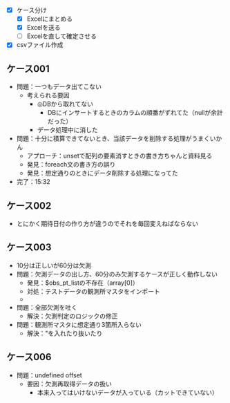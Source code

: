 - [x] ケース分け
    - [x] Excelにまとめる
    - [x] Excelを送る
    - [ ] Excelを直して確定させる
- [x] csvファイル作成

## ケース001
- 問題：一つもデータ出てこない
    - 考えられる要因
        - ◎DBから取れてない
            - DBにインサートするときのカラムの順番がずれてた（nullが余計だった）
        - データ処理中に消した
- 問題：十分に積算できてないとき、当該データを削除する処理がうまくいかん
    - アプローチ：unsetで配列の要素消すときの書き方ちゃんと資料見る
    - 発見：foreach文の書き方の誤り
    - 発見：想定通りのときにデータ削除する処理になってた
- 完了：15:32

## ケース002
- とにかく期待日付の作り方が違うのでそれを毎回変えねばならない

## ケース003
- 10分は正しいが60分は欠測
- 問題：欠測データの出し方、60分のみ欠測するケースが正しく動作しない
    - 発見：$obs_pt_listの不存在（array[0]）
    - 対処：テストデータの観測所マスタをインポート
    - 
- 問題：全部欠測を吐く
    - 解決：欠測判定のロジックの修正
- 問題：観測所マスタに想定通り3箇所入らない
    - 解決："を入れたり抜いたり
    
## ケース006
- 問題：undefined offset
    - 要因：欠測再取得データの扱い
        - 本来入ってはいけないデータが入っている（カットできていない）
